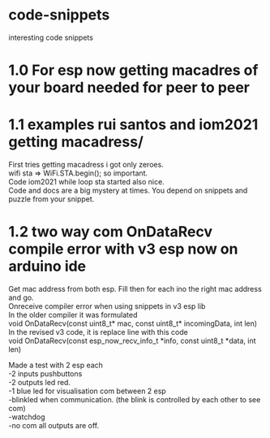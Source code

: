 # code-snippets
interesting code snippets 
# 1.0 For esp now getting macadres of your board needed for peer to peer <br>
# 1.1 examples rui santos and iom2021 getting macadress/
First tries getting macadress i got only zeroes. <br>
wifi sta => WiFi.STA.begin(); so important.<br>
Code iom2021 while loop sta started also nice.<br>
Code and docs are a big mystery at times. You depend on snippets and puzzle from your snippet.<br>
# 1.2 two way com OnDataRecv compile error with v3 esp now on arduino ide
Get mac address from both esp. Fill then for each ino the right mac address and go. <br>
Onreceive compiler error when using snippets in v3 esp lib <br>
In the older compiler it was formulated <br>
void OnDataRecv(const uint8_t* mac, const uint8_t* incomingData, int len) <br>
In the revised v3 code, it is replace line with this code <br>
void OnDataRecv(const esp_now_recv_info_t *info, const uint8_t *data, int len) <br>

Made a test with 2 esp each <br>
-2 inputs pushbuttons <br>
-2 outputs led red. <br>
-1 blue led for visualisation com between 2 esp <br>
    -blinkled when communication. (the blink is controlled by each other to see com) <br>
-watchdog <br>
-no com all outputs are off.<br>


